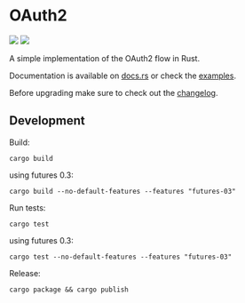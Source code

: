 # OAuth2

<a href="https://crates.io/crates/oauth2"><img src="https://img.shields.io/crates/v/oauth2.svg"></a>
<a href="https://travis-ci.org/ramosbugs/oauth2-rs"><img src="https://travis-ci.org/ramosbugs/oauth2-rs.svg?branch=master"></a>

A simple implementation of the OAuth2 flow in Rust.

Documentation is available on [docs.rs](https://docs.rs/crate/oauth2) or check the [examples](https://github.com/ramosbugs/oauth2-rs/tree/master/examples).

Before upgrading make sure to check out the [changelog](https://github.com/ramosbugs/oauth2-rs/releases).

## Development

Build:

```
cargo build
```

using futures 0.3:
```
cargo build --no-default-features --features "futures-03"
```

Run tests:

```
cargo test
```

using futures 0.3:
```
cargo test --no-default-features --features "futures-03"
```

Release:

```
cargo package && cargo publish
```
